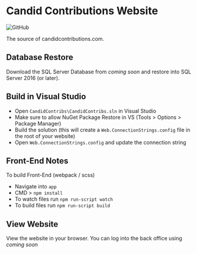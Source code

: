 # Candid Contributions Website

![GitHub](https://img.shields.io/github/license/candidcontributions/Candid-Contribs-Web)

The source of candidcontributions.com.

## Database Restore

Download the SQL Server Database from <i>coming soon</i> and restore into SQL Server 2016 (or later).

## Build in Visual Studio

* Open `CandidContribs\CandidContribs.sln` in Visual Studio
* Make sure to allow NuGet Package Restore in VS (Tools > Options > Package Manager)
* Build the solution (this will create a `Web.ConnectionStrings.config` file in the root of your website)
* Open `Web.ConnectionStrings.config` and update the connection string

## Front-End Notes

To build Front-End (webpack / scss)

* Navigate into `app`
* CMD > `npm install`
* To watch files run `npm run-script watch`
* To build files run `npm run-script build`

## View Website

View the website in your browser. You can log into the back office using <i>coming soon</i>